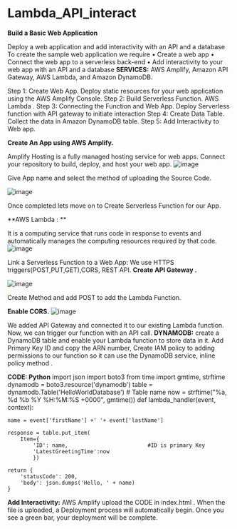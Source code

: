 # Lambda_API_interact
**Build a Basic Web Application**


Deploy a web application and add interactivity with an API and a database
To create the sample web application we require
•	Create a web app
•	Connect the web app to a serverless back-end
•	Add interactivity to your web app with an API and a database
**SERVICES:**
AWS Amplify, Amazon API Gateway, AWS Lambda, and Amazon DynamoDB.

Step 1: Create Web App.
 Deploy static resources for your web application using the AWS Amplify Console.
 Step 2: Build Serverless Function.
	AWS Lambda .
Step 3: Connecting the Function and Web App.
	Deploy Serverless function with API gateway to initiate interaction
Step 4: Create Data Table.
	Collect the data in Amazon DynamoDB table.
Step 5: Add Interactivity to Web app.

**Create An App using AWS Amplify.**

Amplify Hosting is a fully managed hosting service for web apps. Connect your repository to build, deploy, and host your web app.
 ![image](https://user-images.githubusercontent.com/52998388/155178125-59b2649e-7720-4d14-922d-28ac8e19d903.png)

 

Give App name and select the method of uploading the Source Code.
 
 ![image](https://user-images.githubusercontent.com/52998388/155178154-7c4d9df5-bf39-46a2-84fd-974ce4cd6c52.png)


Once completed lets move on to Create Serverless Function for our App.

**AWS Lambda : **

 It is a computing service that runs code in response to events and automatically manages the computing resources required by that code.
 ![image](https://user-images.githubusercontent.com/52998388/155178045-f8021559-a7a1-49c7-ac7f-800d7ce07d46.png)


 
Link a Serverless Function to a Web App:
We use HTTPS triggers(POST,PUT,GET),CORS, REST API.
**Create API Gateway .**
 
![image](https://user-images.githubusercontent.com/52998388/155177993-df2df256-5f00-4df8-8307-c3970fb88365.png)

Create Method and add POST to add the Lambda Function.


**Enable CORS.**
 ![image](https://user-images.githubusercontent.com/52998388/155177908-15e53976-ca0b-41b5-a7b0-a6f11223c064.png)

We added API Gateway and connected it to our existing Lambda function. Now, we can trigger our function with an API call.
**DYNAMODB:**
create a DynamoDB table and enable your Lambda function to store data in it.
Add Primary Key ID and copy the ARN number, Create IAM policy to  adding permissions to our function so it can use the DynamoDB service, inline policy method .

**CODE: Python**
import json
import boto3
from time import gmtime, strftime
dynamodb = boto3.resource('dynamodb')
table = dynamodb.Table('HelloWorldDatabase')     # Table name
now = strftime("%a, %d %b %Y %H:%M:%S +0000", gmtime())
def lambda_handler(event, context):

    name = event['firstName'] +' '+ event['lastName']

    response = table.put_item(
        Item={
            'ID': name,                         #ID is primary Key
            'LatestGreetingTime':now
            })

    return {
        'statusCode': 200,
        'body': json.dumps('Hello, ' + name)
    }

**Add Interactivity:**
AWS Amplify upload the CODE in index.html . When the file is uploaded, a Deployment process will automatically begin. Once you see a green bar, your deployment will be complete.


